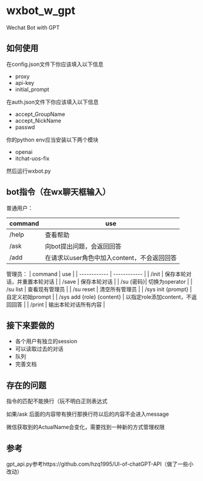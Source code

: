 # wxbot_w_gpt
Wechat Bot with GPT

## 如何使用
在config.json文件下你应该填入以下信息
- proxy
- api-key
- initial_prompt

在auth.json文件下你应该填入以下信息
- accept_GroupName
- accept_NickName
- passwd

你的python env应当安装以下两个模块
- openai
- itchat-uos-fix

然后运行wxbot.py

## bot指令（在wx聊天框输入）
普通用户：

| command     | use     |
| ------------ | ------------ |
| /help  | 查看帮助 |
| /ask  | 向bot提出问题，会返回回答 |
| /add  | 在请求以user角色中加入content，不会返回回答 |

管理员：
| command     | use     |
| ------------ | ------------ |
| /init  | 保存本轮对话，并重置本轮对话 |
| /save  | 保存本轮对话 |
| /su {密码}| 切换为operator |
| /su list | 查看现有管理员 |
| /su reset | 清空所有管理员 |
| /sys init {prompt}  | 自定义初始prompt |
| /sys add {role} {content}  | 以指定role添加content，不返回回答 |
| /print  | 输出本轮对话所有内容 |


## 接下来要做的
- 各个用户有独立的session
- 可以读取过去的对话
- 队列
- 完善文档

## 存在的问题
指令的匹配不能换行（玩不明白正则表达式

如果/ask 后面的内容带有换行那换行符以后的内容不会进入message

微信获取到的ActualName会变化，需要找到一种新的方式管理权限

## 参考
gpt_api.py参考https://github.com/hzq1995/UI-of-chatGPT-API（做了一些小改动）
